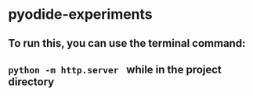 # pyodide-experiments

## To run this, you can use the terminal command:
## ```python -m http.server ``` while in the project directory

